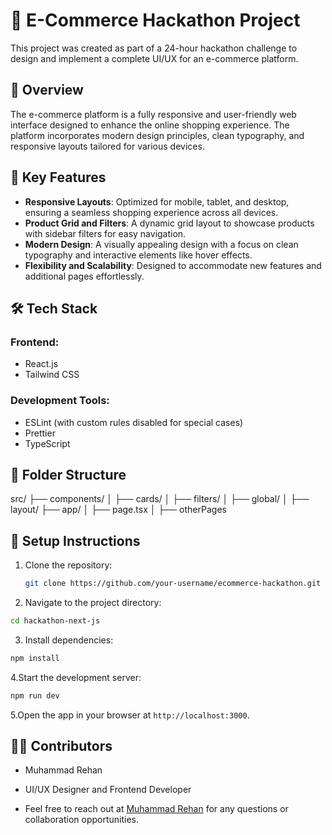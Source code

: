 # 🛒 E-Commerce Hackathon Project

This project was created as part of a 24-hour hackathon challenge to design and implement a complete UI/UX for an e-commerce platform.

## 🚀 Overview

The e-commerce platform is a fully responsive and user-friendly web interface designed to enhance the online shopping experience. The platform incorporates modern design principles, clean typography, and responsive layouts tailored for various devices.

## 🎯 Key Features

- **Responsive Layouts**: Optimized for mobile, tablet, and desktop, ensuring a seamless shopping experience across all devices.
- **Product Grid and Filters**: A dynamic grid layout to showcase products with sidebar filters for easy navigation.
- **Modern Design**: A visually appealing design with a focus on clean typography and interactive elements like hover effects.
- **Flexibility and Scalability**: Designed to accommodate new features and additional pages effortlessly.

## 🛠️ Tech Stack

### Frontend:

- React.js
- Tailwind CSS

### Development Tools:

- ESLint (with custom rules disabled for special cases)
- Prettier
- TypeScript

## 📂 Folder Structure

src/
├── components/
│ ├── cards/
│ ├── filters/
│ ├── global/
│ ├── layout/
├── app/
│ ├── page.tsx
│ ├── otherPages

## 🔧 Setup Instructions

1. Clone the repository:
   ```bash
   git clone https://github.com/your-username/ecommerce-hackathon.git
   ```
2. Navigate to the project directory:

```bash
cd hackathon-next-js
```

3. Install dependencies:

```bash
npm install
```

4.Start the development server:

```bash
npm run dev
```

5.Open the app in your browser at `http://localhost:3000`.

## 👩‍💻 Contributors

- Muhammad Rehan

- UI/UX Designer and Frontend Developer
- Feel free to reach out at [Muhammad Rehan](mailto:muhammadrehan125768@gmail.com) for any questions or collaboration opportunities.
